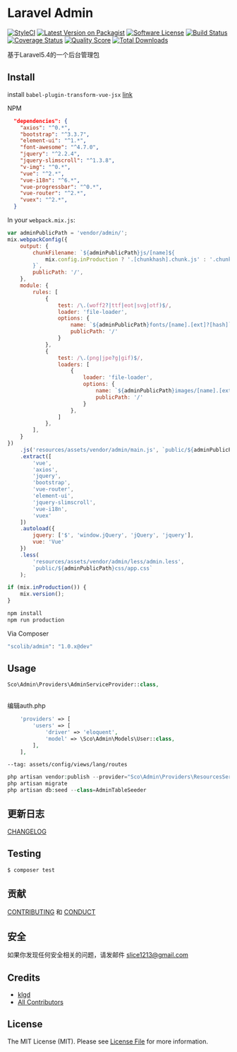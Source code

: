# Laravel Admin

[![StyleCI][ico-styleci]][link-styleci]
[![Latest Version on Packagist][ico-version]][link-packagist]
[![Software License][ico-license]](LICENSE.md)
[![Build Status][ico-travis]][link-travis]
[![Coverage Status][ico-scrutinizer]][link-scrutinizer]
[![Quality Score][ico-code-quality]][link-code-quality]
[![Total Downloads][ico-downloads]][link-downloads]

基于Laravel5.4的一个后台管理包


## Install

install `babel-plugin-transform-vue-jsx` [link](https://github.com/vuejs/babel-plugin-transform-vue-jsx)

NPM
```json
  "dependencies": {
    "axios": "^0.*",
    "bootstrap": "^3.3.7",
    "element-ui": "^1.*",
    "font-awesome": "^4.7.0",
    "jquery": "^2.2.4",
    "jquery-slimscroll": "^1.3.8",
    "v-img": "^0.*",
    "vue": "^2.*",
    "vue-i18n": "^6.*",
    "vue-progressbar": "^0.*",
    "vue-router": "^2.*",
    "vuex": "^2.*",
  }
```


In your `webpack.mix.js`:
```javascript
var adminPublicPath = 'vendor/admin/';
mix.webpackConfig({
    output: {
        chunkFilename: `${adminPublicPath}js/[name]${
            mix.config.inProduction ? '.[chunkhash].chunk.js' : '.chunk.js'
        }`,
        publicPath: '/',
    },
    module: {
        rules: [
            {
                test: /\.(woff2?|ttf|eot|svg|otf)$/,
                loader: 'file-loader',
                options: {
                    name: `${adminPublicPath}fonts/[name].[ext]?[hash]`,
                    publicPath: '/'
                }
            },
            {
                test: /\.(png|jpe?g|gif)$/,
                loaders: [
                    {
                        loader: 'file-loader',
                        options: {
                            name: `${adminPublicPath}images/[name].[ext]?[hash]`,
                            publicPath: '/'
                        }
                    },
                ]
            },
        ],
    }
})
    .js('resources/assets/vendor/admin/main.js', `public/${adminPublicPath}js/app.js`)
    .extract([
        'vue',
        'axios',
        'jquery',
        'bootstrap',
        'vue-router',
        'element-ui',
        'jquery-slimscroll',
        'vue-i18n',
        'vuex'
    ])
    .autoload({
        jquery: ['$', 'window.jQuery', 'jQuery', 'jquery'],
        vue: 'Vue'
    })
    .less(
        'resources/assets/vendor/admin/less/admin.less',
        `public/${adminPublicPath}css/app.css`
    );

if (mix.inProduction()) {
    mix.version();
}
```

```sh
npm install 
npm run production
```


Via Composer

``` bash
"scolib/admin": "1.0.x@dev"
```

## Usage

``` php
Sco\Admin\Providers\AdminServiceProvider::class,
    
```

编辑auth.php
```php
    'providers' => [
        'users' => [
            'driver' => 'eloquent',
            'model' => \Sco\Admin\Models\User::class,
        ],
    ],
```

`--tag: assets/config/views/lang/routes`
```php
php artisan vendor:publish --provider="Sco\Admin\Providers\ResourcesServiceProvider" --force
php artisan migrate
php artisan db:seed --class=AdminTableSeeder
```

## 更新日志

 [CHANGELOG](CHANGELOG.md) 

## Testing

``` bash
$ composer test
```

## 贡献

 [CONTRIBUTING](CONTRIBUTING.md) 和 [CONDUCT](CONDUCT.md) 

## 安全

如果你发现任何安全相关的问题，请发邮件 slice1213@gmail.com

## Credits

- [klgd][link-author]
- [All Contributors][link-contributors]

## License

The MIT License (MIT). Please see [License File](LICENSE.md) for more information.

[ico-styleci]: https://styleci.io/repos/82435198/shield?branch=master
[ico-version]: https://img.shields.io/packagist/v/ScoLib/admin.svg?style=flat-square
[ico-license]: https://img.shields.io/badge/license-MIT-brightgreen.svg?style=flat-square
[ico-travis]: https://img.shields.io/travis/ScoLib/admin/master.svg?style=flat-square
[ico-scrutinizer]: https://img.shields.io/scrutinizer/coverage/g/ScoLib/admin.svg?style=flat-square
[ico-code-quality]: https://img.shields.io/scrutinizer/g/ScoLib/admin.svg?style=flat-square
[ico-downloads]: https://img.shields.io/packagist/dt/ScoLib/admin.svg?style=flat-square

[link-styleci]: https://styleci.io/repos/82435198
[link-packagist]: https://packagist.org/packages/ScoLib/admin
[link-travis]: https://travis-ci.org/ScoLib/admin
[link-scrutinizer]: https://scrutinizer-ci.com/g/ScoLib/admin/?branch=master
[link-code-quality]: https://scrutinizer-ci.com/g/ScoLib/admin
[link-downloads]: https://packagist.org/packages/ScoLib/admin
[link-author]: https://github.com/klgd
[link-contributors]: ../../contributors
